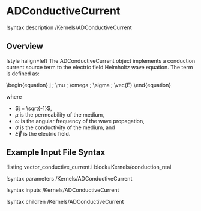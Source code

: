 # ADConductiveCurrent

!syntax description /Kernels/ADConductiveCurrent

## Overview

!style halign=left
The ADConductiveCurrent object implements a conduction current source term to the electric field Helmholtz wave equation. The term is defined as:

\begin{equation}
  j \; \mu \; \omega \; \sigma \; \vec{E}
\end{equation}

where

- $j = \sqrt{-1}$,
- $\mu$ is the permeability of the medium,
- $\omega$ is the angular frequency of the wave propagation,
- $\sigma$ is the conductivity of the medium, and 
- $\vec{E}$ is the electric field.

## Example Input File Syntax

!listing vector_conductive_current.i block=Kernels/conduction_real

!syntax parameters /Kernels/ADConductiveCurrent

!syntax inputs /Kernels/ADConductiveCurrent

!syntax children /Kernels/ADConductiveCurrent
